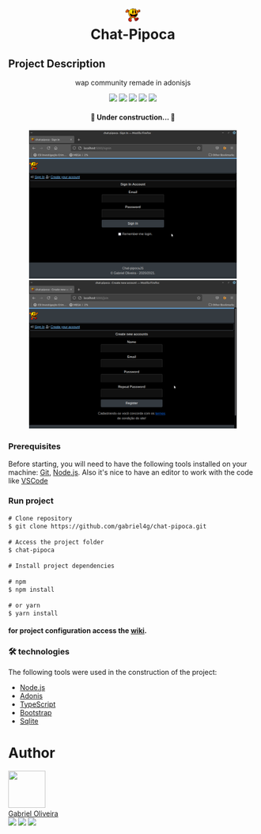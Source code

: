 <h1 align="center">
  <img src="public/images/logo.png" width="30" height="30">
  <br>
  Chat-Pipoca
</h1>

## Project Description
<p align="center">wap community remade in adonisjs</p>

<div align="center">
  <img src="https://img.shields.io/badge/framework-Adonis-blue">
  <img src="https://img.shields.io/badge/license-MIT-brightgreen">
  <img src="https://img.shields.io/badge/node-v14.15.4-blue">
  <img src="https://img.shields.io/badge/npm-v6.0.0-blue">
  <img src="https://img.shields.io/github/stars/gabriel4g/chat-pipoca?style=social">
</div>

<h4 align="center"> 
	🚧  Under construction...  🚧
</h4>

<div align="center">
  <img src="github/01.png" width="420" height="300">
  <img src="github/02.png" width="420" height="300">
</div>

### Prerequisites

Before starting, you will need to have the following tools installed on your machine:
[Git](https://git-scm.com), [Node.js](https://nodejs.org/en/).
Also it's nice to have an editor to work with the code like [VSCode](https://code.visualstudio.com/)

### Run project

```
# Clone repository
$ git clone https://github.com/gabriel4g/chat-pipoca.git

# Access the project folder
$ chat-pipoca

# Install project dependencies 

# npm
$ npm install

# or yarn
$ yarn install
```

#### for project configuration access the [wiki](https://github.com/gabriel4g/chat-pipoca/wiki).

### 🛠 technologies

The following tools were used in the construction of the project:

- [Node.js](https://nodejs.org/en/)
- [Adonis](https://adonisjs.com/)
- [TypeScript](https://www.typescriptlang.org/)
- [Bootstrap](https://getbootstrap.com/)
- [Sqlite](https://sqlite.org/)

# Author
<img src="https://avatars.githubusercontent.com/u/62767640?v=4" width="75" height="75px">
<br>
<a href="https://github.com/gabriel4g">Gabriel Oliveira</a>

<div>
  <img src="https://img.shields.io/badge/twitter-gabriel4g-blue">
  <img src="https://img.shields.io/badge/linkedIn-gabriel4g-blue">
  <img src="https://img.shields.io/badge/outlook-grupo.mariz%40outlook.com-blue">
</div>
